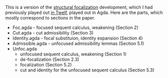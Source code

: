 This is a version of the 
[structural focalization](http://arxiv.org/abs/1109.6273) development, which I 
had previously played out [in Twelf](http://twelf.org/wiki/Focusing), played
out in Agda. Here are the parts, which mostly correspond to sections in the
paper.

 - Foc.agda - focused sequent calculus, weakening (Section 2)
 - Cut.agda - cut admissibility (Section 3)
 - Identity.agda - focal substituion, identity expansion (Section 4)
 - Admissible.agda - unfocused admissibility lemmas (Section 5.1)
 - Unfoc.agda
   - unfocused sequent calculus, weakening (Section 1)
   - de-focalization (Section 2.3)
   - focalization (Section 5.2)
   - cut and identity for the unfocused sequent calculus (Section 5.3)